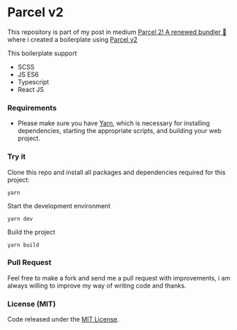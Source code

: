 # Parcel v2

This repository is part of my post in medium [Parcel 2! A renewed bundler 🌈](https://medium.com/@franmeriles/parcel-2-a-renewed-bundler-11b1c9a07c7a) where i created a boilerplate using [Parcel v2](https://github.com/parcel-bundler/parcel/blob/v2/packages/core/parcel/README.md)

This boilerplate support

- SCSS
- JS ES6
- Typescript
- React JS

### Requirements

- Please make sure you have [Yarn](https://classic.yarnpkg.com/en/docs/install/#mac-stable), which is necessary for installing dependencies, starting the appropriate scripts, and building your web project.

### Try it

Clone this repo and install all packages and dependencies required for this project:

    yarn

Start the development environment

    yarn dev

Build the project

    yarn build

### Pull Request

Feel free to make a fork and send me a pull request with improvements, i am always willing to improve my way of writing code and thanks.

### License (MIT)

Code released under the [MIT License](License.md).
